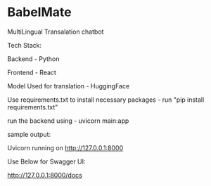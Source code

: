 # BabelMate
MultiLingual Transalation chatbot

Tech Stack:

Backend - Python

Frontend - React

Model Used for translation - HuggingFace

Use requirements.txt to install necessary packages - run "pip install requirements.txt"

run the backend using - uvicorn main:app

sample output:

Uvicorn running on http://127.0.0.1:8000

Use Below for Swagger UI:

http://127.0.0.1:8000/docs

